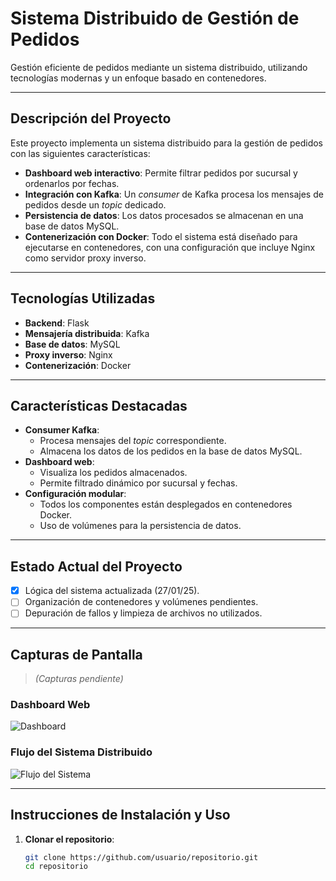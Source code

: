 # **Sistema Distribuido de Gestión de Pedidos**  
Gestión eficiente de pedidos mediante un sistema distribuido, utilizando tecnologías modernas y un enfoque basado en contenedores.

---

## **Descripción del Proyecto**  
Este proyecto implementa un sistema distribuido para la gestión de pedidos con las siguientes características:  
- **Dashboard web interactivo**: Permite filtrar pedidos por sucursal y ordenarlos por fechas.  
- **Integración con Kafka**: Un *consumer* de Kafka procesa los mensajes de pedidos desde un *topic* dedicado.  
- **Persistencia de datos**: Los datos procesados se almacenan en una base de datos MySQL.  
- **Contenerización con Docker**: Todo el sistema está diseñado para ejecutarse en contenedores, con una configuración que incluye Nginx como servidor proxy inverso.  

---

## **Tecnologías Utilizadas**  
- **Backend**: Flask  
- **Mensajería distribuida**: Kafka  
- **Base de datos**: MySQL  
- **Proxy inverso**: Nginx  
- **Contenerización**: Docker  

---

## **Características Destacadas**  
- **Consumer Kafka**:  
  - Procesa mensajes del *topic* correspondiente.  
  - Almacena los datos de los pedidos en la base de datos MySQL.  
- **Dashboard web**:  
  - Visualiza los pedidos almacenados.  
  - Permite filtrado dinámico por sucursal y fechas.  
- **Configuración modular**:  
  - Todos los componentes están desplegados en contenedores Docker.  
  - Uso de volúmenes para la persistencia de datos.  

---

## **Estado Actual del Proyecto**  
- [x] Lógica del sistema actualizada (27/01/25).  
- [ ] Organización de contenedores y volúmenes pendientes.  
- [ ] Depuración de fallos y limpieza de archivos no utilizados.  

---

## **Capturas de Pantalla**  
> *(Capturas pendiente)*

### Dashboard Web  
![Dashboard](assets/dashboard_web.png)  

### Flujo del Sistema Distribuido  
![Flujo del Sistema](assets/flujo_sistema.png)  

---

## **Instrucciones de Instalación y Uso**  
1. **Clonar el repositorio**:  
   ```bash
   git clone https://github.com/usuario/repositorio.git
   cd repositorio
